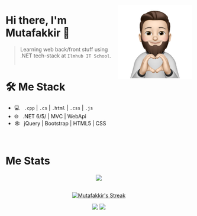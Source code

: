 <a href="https://t.me/mutafakir"><img src="34f9c20179ef29ce7b8c1f52359cf9d3-sticker.png" align="right" height="200"/></a>

# Hi there, I'm Mutafakkir 👋

> Learning web back/front stuff using .NET tech-stack at `Ilmhub IT School`.
<br/><br/>

<h1>🛠 Me Stack</h1>

- 💻 &nbsp; `.cpp` | `.cs` | `.html` | `.css` | `.js`
- 🌐 &nbsp; .NET 6/5/ | MVC | WebApi
- 🕸 &nbsp; jQuery | Bootstrap | HTML5 | CSS

<br/>

<h1>Me Stats</h1>

<div align="center">
<a href="">
  <img align="center" src="https://github-readme-stats.vercel.app/api?username=mutafakkir&count_private=true&include_all_commits=true&show_icons=true&title_color=007bff&text_color=e7e7e7&icon_color=007bff&bg_color=171c28" />
<a />
<div>
 <br/>

[![Mutafakkir's Streak](https://github-readme-streak-stats.herokuapp.com?user=mutafakkir&theme=dark&date_format=M%20j%5B%2C%20Y%5D&border=FFFFFF&ring=3722DD)](https://git.io/streak-stats)

[![](https://komarev.com/ghpvc/?username=mutafakkir&color=orange&label=Profile%20Views)](https://github.com/mutafakkir/mutafakkir)
[![](https://img.shields.io/github/followers/mutafakkir?label=GitHub%20Followers)](https://github.com/mutafakkir)
